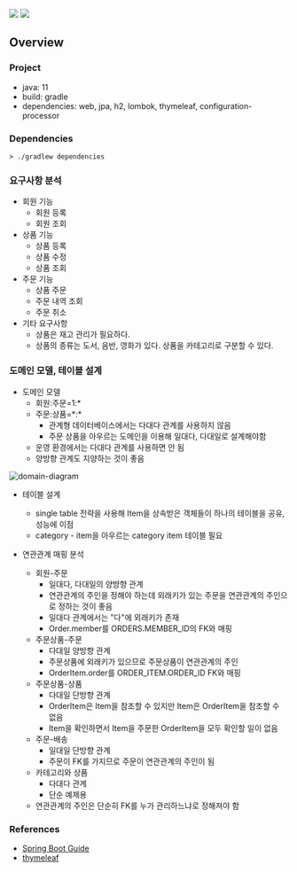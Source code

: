 ![](https://img.shields.io/badge/spring--boot-2.5.1-red)
![](https://img.shields.io/badge/gradle-7.0.2-brightgreen)

## Overview

### Project

- java: 11
- build: gradle
- dependencies: web, jpa, h2, lombok, thymeleaf, configuration-processor

### Dependencies

```shell
> ./gradlew dependencies
```

### 요구사항 분석

- 회원 기능
    - 회원 등록
    - 회원 조회
- 상품 기능
    - 상품 등록
    - 상품 수정
    - 상품 조회
- 주문 기능
  - 상품 주문
  - 주문 내역 조회
  - 주문 취소
- 기타 요구사항
  - 상품은 재고 관리가 필요하다.
  - 상품의 종류는 도서, 음반, 영화가 있다. 상품을 카테고리로 구분할 수 있다.

### 도메인 모델, 테이블 설계

- 도메인 모델
  - 회원:주문=1:*
  - 주문:상품=\*:\*
    - 관계형 데이터베이스에서는 다대다 관계를 사용하지 않음
    - 주문 상품을 아우르는 도메인을 이용해 일대다, 다대일로 설계해야함
  - 운영 환경에서는 다대다 관계를 사용하면 안 됨
  - 양방향 관계도 지양하는 것이 좋음

![domain-diagram](http://www.plantuml.com/plantuml/proxy?src=https://raw.githubusercontent.com/lcalmsky/shop/master/diagram/domain-diagram.plantuml)

- 테이블 설계
  - single table 전략을 사용해 Item을 상속받은 객체들이 하나의 테이블을 공유, 성능에 이점
  - category - item을 아우르는 category item 테이블 필요

- 연관관계 매핑 분석
  - 회원-주문
    - 일대다, 다대일의 양뱡향 관계
    - 연관관계의 주인을 정해야 하는데 외래키가 있는 주문을 연관관계의 주인으로 정하는 것이 좋음
    - 일대다 관계에서는 "다"에 외래키가 존재
    - Order.member를 ORDERS.MEMBER_ID의 FK와 매핑
  - 주문상품-주문
    - 다대일 양방향 관계
    - 주문상품에 외래키가 있으므로 주문상품이 연관관계의 주인
    - OrderItem.order를 ORDER_ITEM.ORDER_ID FK와 매핑
  - 주문상품-상품
    - 다대일 단방향 관계
    - OrderItem은 Item을 참조할 수 있지만 Item은 OrderItem을 참조할 수 없음
    - Item을 확인하면서 Item을 주문한 OrderItem을 모두 확인할 일이 없음
  - 주문-배송
    - 일대일 단방향 관계
    - 주문이 FK를 가지므로 주문이 연관관계의 주인이 됨
  - 카테고리와 상품
    - 다대다 관계
    - 단순 예제용
  - 연관관계의 주인은 단순히 FK를 누가 관리하느냐로 정해져야 함 

### References

- [Spring Boot Guide](https://spring.io/guides)
- [thymeleaf](https://thymeleaf.org)
